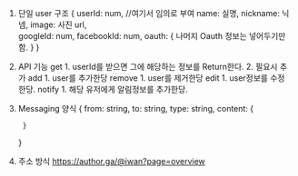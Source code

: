 1. 단일 user 구조
    {
        userId: num,   //여기서 임의로 부여
        name: 실명,
        nickname: 닉넴,
        image: 사진 url,        
        googleId: num,
        facebookId: num,
        oauth: {
            나머지 Oauth 정보는 넣어두기만 함.
        }
    }

2. API 기능
    get
        1. userId를 받으면 그에 해당하는 정보를 Return한다.
        2. 필요시 추가
    add
        1. user를 추가한당
    remove
        1. user를 제거한당
    edit
        1. user정보를 수정한당.
    notify
        1. 해당 유저에게 알림정보를 추가한당.
3. Messaging 양식
    {
        from: string,
        to: string,
        type: string,
        content: {

        }
    }

4. 주소 방식
https://author.ga/@iwan?page=overview